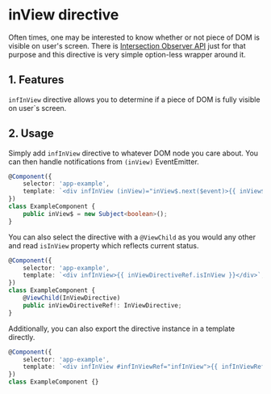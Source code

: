 # inView directive

Often times, one may be interested to know whether or not piece of DOM is visible on user's screen. There is [Intersection Observer API](https://developer.mozilla.org/en-US/docs/Web/API/Intersection_Observer_API) just for that purpose and this directive is very simple option-less wrapper around it.

## 1. Features

`infInView` directive allows you to determine if a piece of DOM is fully visible on user`s screen.

## 2. Usage

Simply add `infInView` directive to whatever DOM node you care about. You can then handle notifications from `(inView)` EventEmitter.

```ts
@Component({
	selector: 'app-example',
	template: `<div infInView (inView)="inView$.next($event)>{{ inView$ | async }}</div>`,
})
class ExampleComponent {
	public inView$ = new Subject<boolean>();
}
```

You can also select the directive with a `@ViewChild` as you would any other and read `isInView` property which reflects current status.

```ts
@Component({
	selector: 'app-example',
	template: `<div infInView>{{ inViewDirectiveRef.isInView }}</div>`,
})
class ExampleComponent {
	@ViewChild(InViewDirective)
	public inViewDirectiveRef!: InViewDirective;
}
```

Additionally, you can also export the directive instance in a template directly.

```ts
@Component({
	selector: 'app-example',
	template: `<div infInView #infInViewRef="infInView">{{ infInViewRef.isInView }}</div>`,
})
class ExampleComponent {}
```
